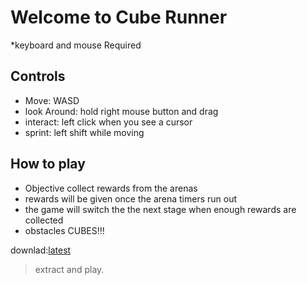 # Welcome to Cube Runner
*keyboard and mouse Required
## Controls
- Move: WASD
- look Around: hold right mouse button and drag
- interact: left click when you see a cursor
- sprint: left shift while moving
## How to play
- Objective collect rewards from the arenas
- rewards will be given once the arena timers run out
- the game will switch the the next stage when enough rewards are collected
- obstacles CUBES!!!

downlad:[latest](https://github.com/lucasCampCode/PhysicsPlayground/releases/tag/v1.1)
> extract and play.
